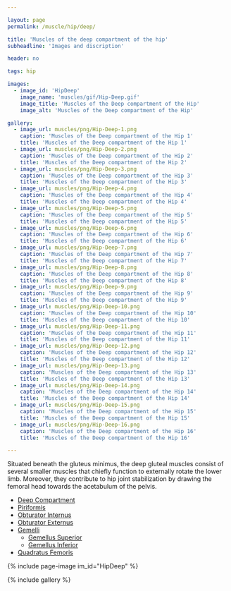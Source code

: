 ```yaml
---

layout: page
permalink: /muscle/hip/deep/

title: 'Muscles of the deep compartment of the hip'
subheadline: 'Images and discription'

header: no

tags: hip

images:
  - image_id: 'HipDeep'
    image_name: 'muscles/gif/Hip-Deep.gif'
    image_title: 'Muscles of the Deep compartment of the Hip'
    image_alt: 'Muscles of the Deep compartment of the Hip' 

gallery:
  - image_url: muscles/png/Hip-Deep-1.png
    caption: 'Muscles of the Deep compartment of the Hip 1'
    title: 'Muscles of the Deep compartment of the Hip 1'
  - image_url: muscles/png/Hip-Deep-2.png
    caption: 'Muscles of the Deep compartment of the Hip 2'
    title: 'Muscles of the Deep compartment of the Hip 2'
  - image_url: muscles/png/Hip-Deep-3.png
    caption: 'Muscles of the Deep compartment of the Hip 3'
    title: 'Muscles of the Deep compartment of the Hip 3'
  - image_url: muscles/png/Hip-Deep-4.png
    caption: 'Muscles of the Deep compartment of the Hip 4'
    title: 'Muscles of the Deep compartment of the Hip 4'
  - image_url: muscles/png/Hip-Deep-5.png
    caption: 'Muscles of the Deep compartment of the Hip 5'
    title: 'Muscles of the Deep compartment of the Hip 5'
  - image_url: muscles/png/Hip-Deep-6.png
    caption: 'Muscles of the Deep compartment of the Hip 6'
    title: 'Muscles of the Deep compartment of the Hip 6'
  - image_url: muscles/png/Hip-Deep-7.png
    caption: 'Muscles of the Deep compartment of the Hip 7'
    title: 'Muscles of the Deep compartment of the Hip 7'
  - image_url: muscles/png/Hip-Deep-8.png
    caption: 'Muscles of the Deep compartment of the Hip 8'
    title: 'Muscles of the Deep compartment of the Hip 8'
  - image_url: muscles/png/Hip-Deep-9.png
    caption: 'Muscles of the Deep compartment of the Hip 9'
    title: 'Muscles of the Deep compartment of the Hip 9'
  - image_url: muscles/png/Hip-Deep-10.png
    caption: 'Muscles of the Deep compartment of the Hip 10'
    title: 'Muscles of the Deep compartment of the Hip 10'
  - image_url: muscles/png/Hip-Deep-11.png
    caption: 'Muscles of the Deep compartment of the Hip 11'
    title: 'Muscles of the Deep compartment of the Hip 11'
  - image_url: muscles/png/Hip-Deep-12.png
    caption: 'Muscles of the Deep compartment of the Hip 12'
    title: 'Muscles of the Deep compartment of the Hip 12'
  - image_url: muscles/png/Hip-Deep-13.png
    caption: 'Muscles of the Deep compartment of the Hip 13'
    title: 'Muscles of the Deep compartment of the Hip 13'
  - image_url: muscles/png/Hip-Deep-14.png
    caption: 'Muscles of the Deep compartment of the Hip 14'
    title: 'Muscles of the Deep compartment of the Hip 14'
  - image_url: muscles/png/Hip-Deep-15.png
    caption: 'Muscles of the Deep compartment of the Hip 15'
    title: 'Muscles of the Deep compartment of the Hip 15'
  - image_url: muscles/png/Hip-Deep-16.png
    caption: 'Muscles of the Deep compartment of the Hip 16'
    title: 'Muscles of the Deep compartment of the Hip 16'

---
```


Situated beneath the gluteus minimus, the deep gluteal muscles consist of several smaller muscles that chiefly function to externally rotate the lower limb. Moreover, they contribute to hip joint stabilization by drawing the femoral head towards the acetabulum of the pelvis.

 - [Deep Compartment](/muscle/hip/deep)
  - [Piriformis](/muscle/hip/piriformis/)
  - [Obturator Internus](/muscle/hip/obturatorinternus/)
  - [Obturator Externus](/muscle/hip/obturatorexternus/)
  - [Gemelli](/muscle/hip/gemelli/)
    - [Gemellus Superior](/muscle/hip/gemellussuperior/)
    - [Gemellus Inferior](/muscle/hip/gemellusinferior/)
  - [Quadratus Femoris](/muscle/hip/quadratusfemoris/)

{% include page-image im_id="HipDeep" %}

{% include gallery %}